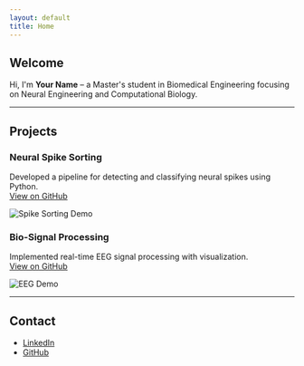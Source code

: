 ```yaml
---
layout: default
title: Home
---
```


## Welcome
Hi, I'm **Your Name** – a Master's student in Biomedical Engineering focusing on Neural Engineering and Computational Biology.

---

## Projects

### Neural Spike Sorting
Developed a pipeline for detecting and classifying neural spikes using Python.  
[View on GitHub](https://github.com/username/spike-sorting)

![Spike Sorting Demo](assets/spike_sorting.gif)

### Bio-Signal Processing
Implemented real-time EEG signal processing with visualization.  
[View on GitHub](https://github.com/username/biosignal-processing)

![EEG Demo](assets/eeg_demo.png)

---

## Contact
- [LinkedIn](https://linkedin.com/in/username)
- [GitHub](https://github.com/username)
